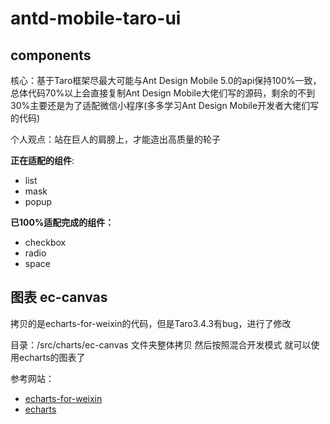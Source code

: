 # antd-mobile-taro-ui

## components

核心：基于Taro框架尽最大可能与Ant Design Mobile 5.0的api保持100%一致，总体代码70%以上会直接复制Ant Design Mobile大佬们写的源码，剩余的不到30%主要还是为了适配微信小程序(多多学习Ant Design Mobile开发者大佬们写的代码)

个人观点：站在巨人的肩膀上，才能造出高质量的轮子

**正在适配的组件**:

* list
* mask
* popup

**已100%适配完成的组件：**

* checkbox
* radio
* space

## 图表 ec-canvas

拷贝的是echarts-for-weixin的代码，但是Taro3.4.3有bug，进行了修改

目录：/src/charts/ec-canvas 文件夹整体拷贝 然后按照混合开发模式 就可以使用echarts的图表了

参考网站：

* [echarts-for-weixin](https://github.com/ecomfe/echarts-for-weixin)
* [echarts](https://echarts.apache.org/zh/index.html)
